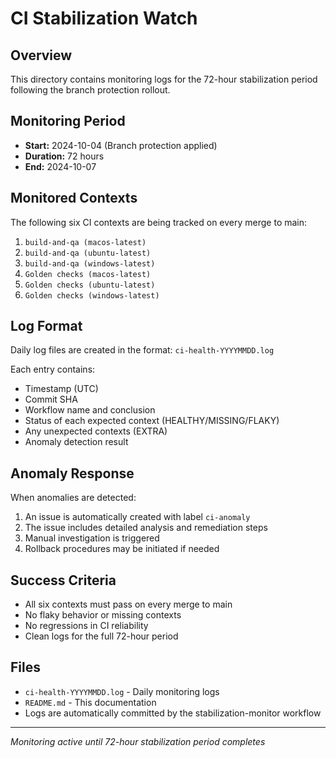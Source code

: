 # CI Stabilization Watch

## Overview
This directory contains monitoring logs for the 72-hour stabilization period following the branch protection rollout.

## Monitoring Period
- **Start:** 2024-10-04 (Branch protection applied)
- **Duration:** 72 hours
- **End:** 2024-10-07

## Monitored Contexts
The following six CI contexts are being tracked on every merge to main:

1. `build-and-qa (macos-latest)`
2. `build-and-qa (ubuntu-latest)` 
3. `build-and-qa (windows-latest)`
4. `Golden checks (macos-latest)`
5. `Golden checks (ubuntu-latest)`
6. `Golden checks (windows-latest)`

## Log Format
Daily log files are created in the format: `ci-health-YYYYMMDD.log`

Each entry contains:
- Timestamp (UTC)
- Commit SHA
- Workflow name and conclusion
- Status of each expected context (HEALTHY/MISSING/FLAKY)
- Any unexpected contexts (EXTRA)
- Anomaly detection result

## Anomaly Response
When anomalies are detected:
1. An issue is automatically created with label `ci-anomaly`
2. The issue includes detailed analysis and remediation steps
3. Manual investigation is triggered
4. Rollback procedures may be initiated if needed

## Success Criteria
- All six contexts must pass on every merge to main
- No flaky behavior or missing contexts
- No regressions in CI reliability
- Clean logs for the full 72-hour period

## Files
- `ci-health-YYYYMMDD.log` - Daily monitoring logs
- `README.md` - This documentation
- Logs are automatically committed by the stabilization-monitor workflow

---
*Monitoring active until 72-hour stabilization period completes*